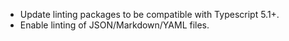 - Update linting packages to be compatible with Typescript 5.1+.
- Enable linting of JSON/Markdown/YAML files.
